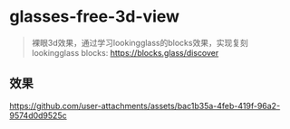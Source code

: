# glasses-free-3d-view
> 裸眼3d效果，通过学习lookingglass的blocks效果，实现复刻
> lookingglass blocks: https://blocks.glass/discover

## 效果




https://github.com/user-attachments/assets/bac1b35a-4feb-419f-96a2-9574d0d9525c

